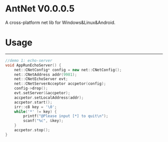 AntNet V0.0.0.5
====
A cross-platform net lib for Windows&amp;Linux&amp;Android.
# Usage
----

```cpp
//demo 1: echo-server
void AppRunEchoServer() {
    net::CNetConfig* config = new net::CNetConfig();
    net::CNetAddress addr(9981);
    net::CNetEchoServer evt;
    net::CNetServerAcceptor accpetor(config);
    config->drop();
    evt.setServer(&accpetor);
    accpetor.setLocalAddress(addr);
    accpetor.start();
    irr::c8 key = '\0';
    while('*' != key) {
        printf("@Please input [*] to quit\n");
        scanf("%c", &key);
    }
    accpetor.stop();
}
```
